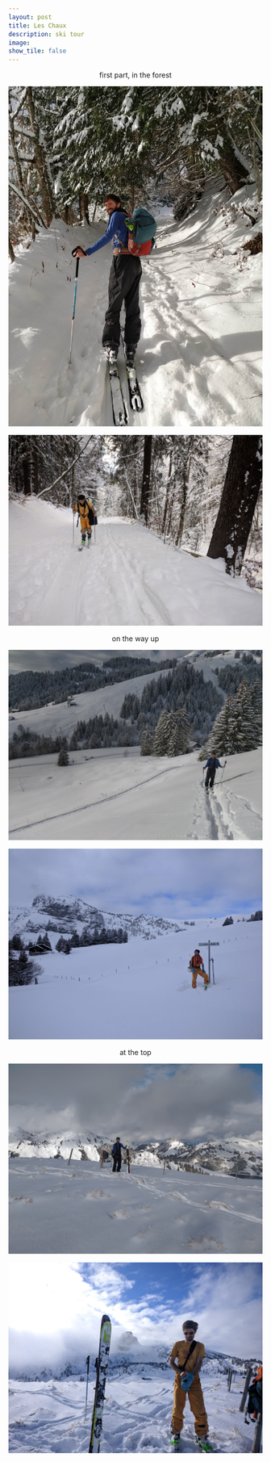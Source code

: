```yaml
---
layout: post
title: Les Chaux		
description: ski tour
image:
show_tile: false 
---
```


<center> first part, in the forest </center>

![](../assets/images/winter/les_chaux_sepey/IMG_20201230_105906.jpg)

![](../assets/images/winter/les_chaux_sepey/IMG-20201230-WA0006.jpg)

<center> on the way up </center>

![](../assets/images/winter/les_chaux_sepey/IMG_20201230_113146.jpg)


![](../assets/images/winter/les_chaux_sepey/IMG-20201230-WA0011.jpg)

<center>at the top</center>

![](../assets/images/winter/les_chaux_sepey/IMG_20201230_125831.jpg)	

![](../assets/images/winter/les_chaux_sepey/IMG-20201230-WA0008.jpg)